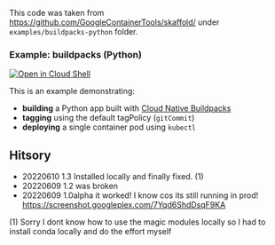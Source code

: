 This code was taken from https://github.com/GoogleContainerTools/skaffold/
under `examples/buildpacks-python` folder.

### Example: buildpacks (Python)

[![Open in Cloud Shell](https://gstatic.com/cloudssh/images/open-btn.svg)](https://ssh.cloud.google.com/cloudshell/editor?cloudshell_git_repo=https://github.com/GoogleContainerTools/skaffold&cloudshell_open_in_editor=README.md&cloudshell_workspace=examples/buildpacks-python)

This is an example demonstrating:

* **building** a Python app built with [Cloud Native Buildpacks](https://buildpacks.io/)
* **tagging** using the default tagPolicy (`gitCommit`)
* **deploying** a single container pod using `kubectl`

## Hitsory

* 20220610 1.3 Installed locally and finally fixed. (1) 
* 20220609 1.2 was broken
* 20220609 1.0alpha it worked! I know cos its still running in prod! https://screenshot.googleplex.com/7Yqd6ShdDsqF9KA

(1) Sorry I dont know how to use the magic modules locally so I had to install conda locally and do the effort myself 



